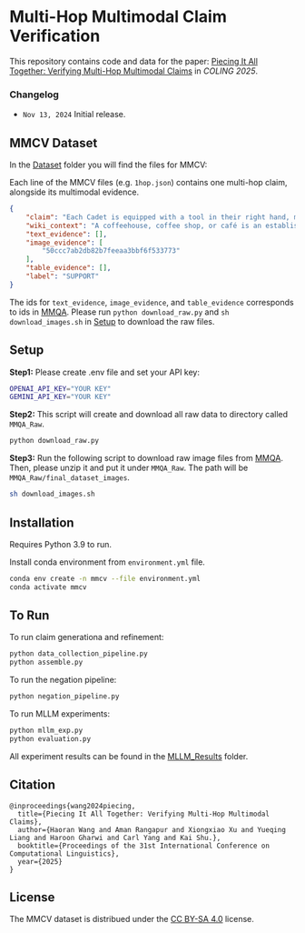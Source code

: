 # Multi-Hop Multimodal Claim Verification

This repository contains code and data for the paper: [Piecing It All Together: Verifying Multi-Hop Multimodal Claims](https://arxiv.org/abs/2411.09547) in _COLING 2025_.

### Changelog

- `Nov 13, 2024` Initial release.

## MMCV Dataset

In the [Dataset](https://github.com/mmcv-dataset/MMCV/tree/main/Dataset) folder you will find the files for MMCV:

Each line of the MMCV files (e.g. `1hop.json`) contains one multi-hop claim, alongside its multimodal evidence.

```json
{
    "claim": "Each Cadet is equipped with a tool in their right hand, much like a coffeehouse serves a variety of beverages to its patrons.",
    "wiki_context": "A coffeehouse, coffee shop, or café is an establishment that serves various types of coffee, espresso, latte, americano and cappuccino. Some coffeehouses may serve cold beverages, such as iced coffee and iced tea, as well as other non-caffeinated beverages. A coffeehouse may also serve food, such as light snacks, sandwiches, muffins, cakes, breads, donuts or pastries. In continental Europe, some cafés also serve alcoholic beverages. Coffeehouses range from owner-operated small businesses to large multinational corporations.",
    "text_evidence": [],
    "image_evidence": [
        "50ccc7ab2db82b7feeaa3bbf6f533773"
    ],
    "table_evidence": [],
    "label": "SUPPORT"
}
```

The ids for `text_evidence`, `image_evidence`, and `table_evidence` corresponds to ids in [MMQA](https://github.com/allenai/multimodalqa). Please run `python download_raw.py` and `sh download_images.sh` in [Setup](#setup) to download the raw files.

## Setup

**Step1:** Please create .env file and set your API key:

```sh
OPENAI_API_KEY="YOUR KEY"
GEMINI_API_KEY="YOUR KEY"
```

**Step2:** This script will create and download all raw data to directory called `MMQA_Raw`.

```sh
python download_raw.py
```

**Step3:** Run the following script to download raw image files from [MMQA](https://github.com/allenai/multimodalqa). Then, please unzip it and put it under `MMQA_Raw`. The path will be `MMQA_Raw/final_dataset_images`.

```sh
sh download_images.sh
```

## Installation

Requires Python 3.9 to run.

Install conda environment from `environment.yml` file.

```sh
conda env create -n mmcv --file environment.yml
conda activate mmcv
```

## To Run

To run claim generationa and refinement:

```sh
python data_collection_pipeline.py
python assemble.py
```

To run the negation pipeline:

```sh
python negation_pipeline.py
```

To run MLLM experiments:

```sh
python mllm_exp.py
python evaluation.py
```

All experiment results can be found in the [MLLM_Results](https://github.com/mmcv-dataset/MMCV/tree/main/MLLM_Results) folder.

## Citation

```text
@inproceedings{wang2024piecing,
  title={Piecing It All Together: Verifying Multi-Hop Multimodal Claims},
  author={Haoran Wang and Aman Rangapur and Xiongxiao Xu and Yueqing Liang and Haroon Gharwi and Carl Yang and Kai Shu.},
  booktitle={Proceedings of the 31st International Conference on Computational Linguistics},
  year={2025}
}
```

## License

The MMCV dataset is distribued under the [CC BY-SA 4.0](http://creativecommons.org/licenses/by-sa/4.0/legalcode) license.
